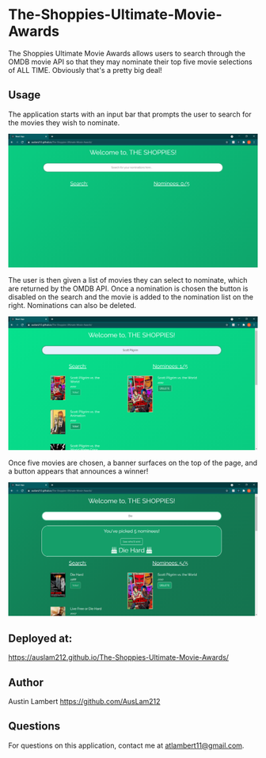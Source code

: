 # The-Shoppies-Ultimate-Movie-Awards

The Shoppies Ultimate Movie Awards allows users to search through the OMDB movie API so that they may nominate their top five movie selections of ALL TIME. Obviously that's a pretty big deal!

## Usage

The application starts with an input bar that prompts the user to search for the movies they wish to nominate.

![Initial Page](./shoppies/src/assets/initial-page.png)

The user is then given a list of movies they can select to nominate, which are returned by the OMDB API. Once a nomination is chosen the button is disabled on the search and the movie is added to the nomination list on the right. Nominations can also be deleted.

![Nominated Movie](./shoppies/src/assets/nominated-movie.png)

Once five movies are chosen, a banner surfaces on the top of the page, and a button appears that announces a winner!

![Winner](./shoppies/src/assets/winner-winner-chicken-dinner.png)



## Deployed at:

https://auslam212.github.io/The-Shoppies-Ultimate-Movie-Awards/

## Author

Austin Lambert
https://github.com/AusLam212

## Questions

For questions on this application, contact me at atlambert11@gmail.com.

